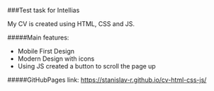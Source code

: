 ###Test task for Intellias

My CV is created using HTML, CSS and JS.

#####Main features:

- Mobile First Design
- Modern Design with icons
- Using JS created a button to scroll the page up

#####GitHubPages link: https://stanislav-r.github.io/cv-html-css-js/
